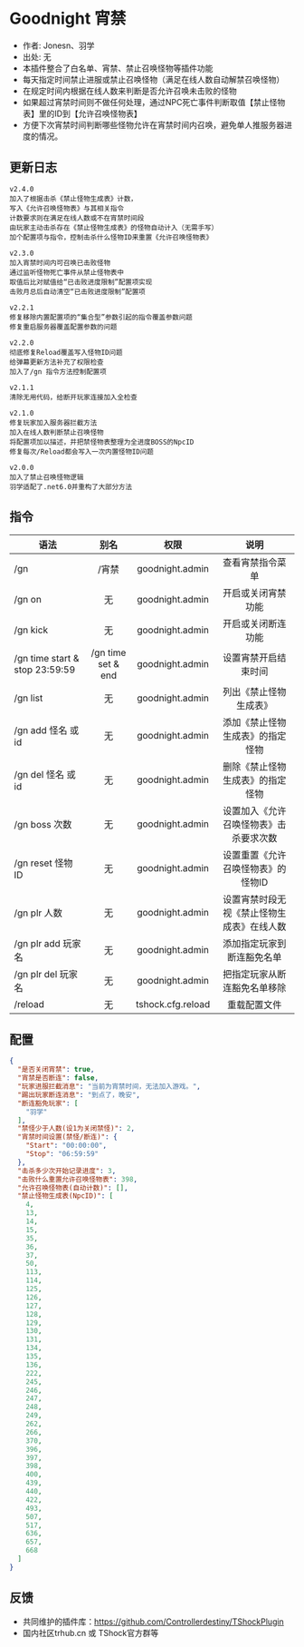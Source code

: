 # Goodnight 宵禁

- 作者: Jonesn、羽学
- 出处: 无
- 本插件整合了白名单、宵禁、禁止召唤怪物等插件功能
- 每天指定时间禁止进服或禁止召唤怪物（满足在线人数自动解禁召唤怪物）
- 在规定时间内根据在线人数来判断是否允许召唤未击败的怪物
- 如果超过宵禁时间则不做任何处理，通过NPC死亡事件判断取值【禁止怪物表】里的ID到【允许召唤怪物表】
- 方便下次宵禁时间判断哪些怪物允许在宵禁时间内召唤，避免单人推服务器进度的情况。

## 更新日志

```
v2.4.0
加入了根据击杀《禁止怪物生成表》计数，
写入《允许召唤怪物表》与其相关指令
计数要求则在满足在线人数或不在宵禁时间段
由玩家主动击杀存在《禁止怪物生成表》的怪物自动计入（无需手写）
加个配置项与指令，控制击杀什么怪物ID来重置《允许召唤怪物表》

v2.3.0
加入宵禁时间内可召唤已击败怪物
通过监听怪物死亡事件从禁止怪物表中
取值后比对赋值给“已击败进度限制”配置项实现
击败月总后自动清空“已击败进度限制”配置项

v2.2.1
修复移除内置配置项的“集合型”参数引起的指令覆盖参数问题
修复重启服务器覆盖配置参数的问题

v2.2.0
彻底修复Reload覆盖写入怪物ID问题
给弹幕更新方法补充了权限检查
加入了/gn 指令方法控制配置项

v2.1.1
清除无用代码，给断开玩家连接加入全检查

v2.1.0
修复玩家加入服务器拦截方法
加入在线人数判断禁止召唤怪物
将配置项加以描述，并把禁怪物表整理为全进度BOSS的NpcID
修复每次/Reload都会写入一次内置怪物ID问题

v2.0.0
加入了禁止召唤怪物逻辑
羽学适配了.net6.0并重构了大部分方法
```

## 指令

| 语法                             | 别名  |       权限       |                   说明                   |
| -------------------------------- | :---: | :--------------: | :--------------------------------------: |
| /gn |  /宵禁  |  goodnight.admin |    查看宵禁指令菜单    |
| /gn on | 无 |  goodnight.admin |    开启或关闭宵禁功能    |
| /gn kick | 无 |  goodnight.admin |    开启或关闭断连功能    |
| /gn time start & stop 23:59:59 | /gn time set & end |  goodnight.admin |    设置宵禁开启结束时间    |
| /gn list | 无 |  goodnight.admin |    列出《禁止怪物生成表》    |
| /gn add 怪名 或 id| 无 |  goodnight.admin |    添加《禁止怪物生成表》的指定怪物    |
| /gn del 怪名 或 id| 无 |  goodnight.admin |    删除《禁止怪物生成表》的指定怪物    |
| /gn boss 次数 | 无 |  goodnight.admin |    设置加入《允许召唤怪物表》击杀要求次数    |
| /gn reset 怪物ID | 无 |  goodnight.admin |    设置重置《允许召唤怪物表》的怪物ID    |
| /gn plr 人数 | 无 |  goodnight.admin |    设置宵禁时段无视《禁止怪物生成表》在线人数    |
| /gn plr add 玩家名 | 无 |  goodnight.admin |    添加指定玩家到断连豁免名单    |
| /gn plr del 玩家名 | 无 |  goodnight.admin |    把指定玩家从断连豁免名单移除    |
| /reload |  无  |  tshock.cfg.reload |    重载配置文件    |





## 配置

```json
{
  "是否关闭宵禁": true,
  "宵禁是否断连": false,
  "玩家进服拦截消息": "当前为宵禁时间，无法加入游戏。",
  "踢出玩家断连消息": "到点了，晚安",
  "断连豁免玩家": [
    "羽学"
  ],
  "禁怪少于人数(设1为关闭禁怪)": 2,
  "宵禁时间设置(禁怪/断连)": {
    "Start": "00:00:00",
    "Stop": "06:59:59"
  },
  "击杀多少次开始记录进度": 3,
  "击败什么重置允许召唤怪物表": 398,
  "允许召唤怪物表(自动计数)": [],
  "禁止怪物生成表(NpcID)": [
    4,
    13,
    14,
    15,
    35,
    36,
    37,
    50,
    113,
    114,
    125,
    126,
    127,
    128,
    129,
    130,
    131,
    134,
    135,
    136,
    222,
    245,
    246,
    247,
    248,
    249,
    262,
    266,
    370,
    396,
    397,
    398,
    400,
    439,
    440,
    422,
    493,
    507,
    517,
    636,
    657,
    668
  ]
}
```
## 反馈
- 共同维护的插件库：https://github.com/Controllerdestiny/TShockPlugin
- 国内社区trhub.cn 或 TShock官方群等